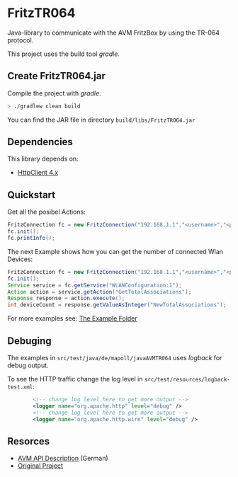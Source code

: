 # FritzTR064

Java-library to communicate with the AVM FritzBox by using the TR-064 protocol.

This project uses the build tool _gradle_.

## Create FritzTR064.jar

Compile the project with _gradle_.

```bash
> ./gradlew clean build 
```

You can find the JAR file in directory ```build/libs/FritzTR064.jar```

## Dependencies

This library depends on:

* [HttpClient 4.x](https://hc.apache.org/httpcomponents-client-4.4.x/logging.html)

## Quickstart

Get all the posibel Actions:

```java
FritzConnection fc = new FritzConnection("192.168.1.1","<username>","<password>");
fc.init();
fc.printInfo();
```

The next Example shows how you can get the number of connected Wlan Devices:

```java
FritzConnection fc = new FritzConnection("192.168.1.1","<username>","<password>");
fc.init();
Service service = fc.getService("WLANConfiguration:1");
Action action = service.getAction("GetTotalAssociations");
Response response = action.execute();
int deviceCount = response.getValueAsInteger("NewTotalAssociations");
```

For more examples see: [The Example Folder](https://github.com/a-brandt/FritzTR064/tree/master/src/test/java/de/mapoll/javaAVMTR064)

## Debuging

The examples in ```src/test/java/de/mapoll/javaAVMTR064``` uses _logback_ for debug output.

To see the HTTP traffic change the log level in ```src/test/resources/logback-test.xml```:

```xml
		<!-- change log level here to get more output -->
		<logger name="org.apache.http" level="debug" />
		<!-- change log level here to get more output -->
		<logger name="org.apache.http.wire" level="debug" />
```


## Resorces
* [AVM API Description](http://avm.de/service/schnittstellen/) (German)
* [Original Project](https://github.com/mirthas/FritzTR064)
